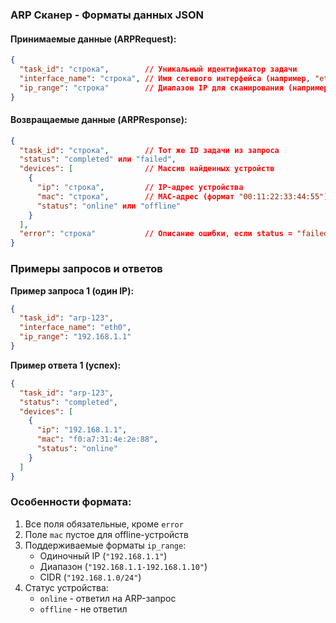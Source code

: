 
### ARP Сканер - Форматы данных JSON

#### Принимаемые данные (ARPRequest):

```json
{
  "task_id": "строка",        // Уникальный идентификатор задачи
  "interface_name": "строка", // Имя сетевого интерфейса (например, "eth0", "wlan0")
  "ip_range": "строка"        // Диапазон IP для сканирования (например, "192.168.1.1", "192.168.1.1-192.168.1.10", "192.168.1.0/24")
}
```

#### Возвращаемые данные (ARPResponse):

```json
{
  "task_id": "строка",        // Тот же ID задачи из запроса
  "status": "completed" или "failed",
  "devices": [                // Массив найденных устройств
    {
      "ip": "строка",         // IP-адрес устройства
      "mac": "строка",        // MAC-адрес (формат "00:11:22:33:44:55")
      "status": "online" или "offline"
    }
  ],
  "error": "строка"           // Описание ошибки, если status = "failed" (опционально)
}
```

### Примеры запросов и ответов

**Пример запроса 1 (один IP):**
```json
{
  "task_id": "arp-123",
  "interface_name": "eth0",
  "ip_range": "192.168.1.1"
}
```

**Пример ответа 1 (успех):**
```json
{
  "task_id": "arp-123",
  "status": "completed",
  "devices": [
    {
      "ip": "192.168.1.1",
      "mac": "f0:a7:31:4e:2e:88",
      "status": "online"
    }
  ]
}
```

### Особенности формата:
1. Все поля обязательные, кроме `error`
2. Поле `mac` пустое для offline-устройств
3. Поддерживаемые форматы `ip_range`:
   - Одиночный IP (`"192.168.1.1"`)
   - Диапазон (`"192.168.1.1-192.168.1.10"`)
   - CIDR (`"192.168.1.0/24"`)
4. Статус устройства:
   - `online` - ответил на ARP-запрос
   - `offline` - не ответил
